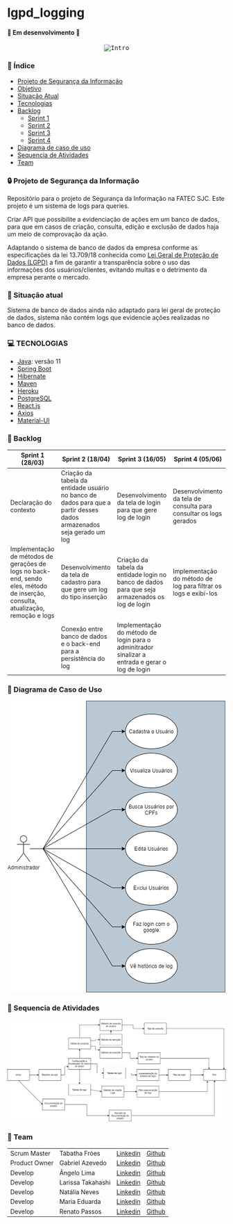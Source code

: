 # lgpd_logging

 
#### 🚧  Em desenvolvimento  🚧

<p align="center">
  <kbd>
    <img src="https://i.imgur.com/bU8KxIg.gif" alt="Intro">
  </kbd>
</p>


### :checkered_flag: Índice 

<!--ts-->
   * [Projeto de Segurança da Informação](#projeto)
   * [Objetivo](#objetivo)
   * [Situação Atual](#situação)
   * [Tecnologias](#tecnologias)
   * [Backlog](#backlog)
      * [Sprint 1](#sprint-1)
      * [Sprint 2](#sprint-2)
      * [Sprint 3](#sprint-3)
      * [Sprint 4](#sprint-4)
   * [Diagrama de caso de uso](#diagrama-caso-de-uso)
   * [Sequencia de Atividades](#sequencia)
   * [Team](#team)
<!--te-->


### :lock: Projeto de Segurança da Informação <a name="projeto"></a>
Repositório para o projeto de Segurança da Informação na FATEC SJC.
Este projeto é um sistema de logs para queries. 
 
Criar API que possibilite a evidenciação de ações em um banco de dados, para que em casos de criação, consulta, edição e exclusão de dados haja um meio de comprovação da ação.

Adaptando o sistema de banco de dados da empresa conforme as especificações da lei 13.709/18
conhecida como [Lei Geral de Proteção de Dados (LGPD)](http://www.planalto.gov.br/ccivil_03/_ato2015-2018/2018/lei/l13709.htm) a fim de garantir a transparência sobre o uso das informações dos usuários/clientes, evitando multas e o detrimento da empresa perante o mercado.

### :triangular_flag_on_post: Situação atual <a name="objetivo"></a>
Sistema de banco de dados ainda não adaptado para lei geral de proteção de dados, sistema não contém logs que evidencie ações realizadas no banco de dados.

### :computer: TECNOLOGIAS <a name="tecnologias"></a>
- [Java](https://docs.oracle.com/en/java/javase/11/): versão 11
- [Spring Boot](https://docs.spring.io/spring-boot/docs/current/reference/htmlsingle/)
- [Hibernate](https://hibernate.org/orm/documentation/5.4/)
- [Maven](https://maven.apache.org/guides/)
- [Heroku](https://devcenter.heroku.com/categories/reference)
- [PostgreSQL](https://www.postgresql.org/docs/)
- [React.js](https://pt-br.reactjs.org/docs/react-api.html)
- [Axios](https://github.com/axios/axios)
- [Material-UI](https://material-ui.com/pt/)


### :bookmark_tabs: Backlog <a name="backlog"></a>


|  Sprint 1 (28/03) |  Sprint 2 (18/04)| Sprint 3 (16/05) |  Sprint 4 (05/06)|
|---|---|---|---|
|  Declaração do contexto  | Criação da tabela da entidade usuário no banco de dados para que a partir desses dados armazenados seja gerado um log  | Desenvolvimento da tela de login para que gere log de login  | Desenvolvimento da tela de consulta para consultar os logs gerados  |
|  Implementação de métodos de gerações de logs no back-end, sendo eles, método de inserção, consulta, atualização, remoção e logs  |  Desenvolvimento da tela de cadastro para que gere um log do tipo inserção |  Criação da tabela da entidade login no banco de dados para que seja armazenados os log de login |  Implementação do método de log para filtrar os logs e exibí-los |
|   |  Conexão entre banco de dados e o back-end para a persistência do log | Implementação do método de login para o adminitrador sinalizar a entrada  e gerar o log de login  |   |

### :date: Diagrama de Caso de Uso <a name="diagrama-caso-de-uso"></a>
![Diagrama de caso de uso](https://github.com/az3vedo/lgpd_logging/blob/documentation/Imagens/DiagramaDeCasoDeUso.png)

### :date: Sequencia de Atividades <a name="sequencia"></a>
![Sequencia de atividades](https://github.com/az3vedo/lgpd_logging/blob/documentation/Imagens/sequenciaAtividade.png)

### 	:two_women_holding_hands: Team <a name="team"></a>


<table>
    <thead>
    </thead>
    <tbody>
      <tr>
        <td>Scrum Master</td>
        <td>Tábatha Fróes</td>
        <td><a href = "https://www.linkedin.com/  in/tabathafroes/">Linkedin</a></td>
        <td><a href = "https://github.com/tabathafroes">Github</a></td>       
      </tr>
    <tr>
       <td>Product Owner</td>
        <td>Gabriel Azevedo</td>
            <td><a href = "https://www.linkedin.com/in/gabrielsouzati">Linkedin</a></td>
            <td><a href = "https://github.com/az3vedo">Github</a></td>           
    </tr>
    <tr>
            <td>Develop</td>
            <td>Ângelo Lima</td>
            <td><a href = "https://www.linkedin.com/in/%C3%A2ngelo-lima-0003201b0/">Linkedin</a></td>
            <td><a href = "https://github.com/angelovlima">Github</a></td>           
        </tr>
        <tr>
            <td>Develop</td>
            <td>Larissa Takahashi</td> 
            <td><a href = "https://www.linkedin.com/in/miho-takahashi-95b78695/">Linkedin</a></td> 
            <td><a href = "https://github.com/LarissaMiho"> Github</a> </td>
        </tr>
        <tr>
            <td>Develop</td>
            <td>Natália Neves</td>
            <td> <a href= "https://www.linkedin.com/in/natalia-reis-neves">Linkedin</a></td>
            <td> <a href= "https://github.com/natalianeves18">Github</a></td>
        </tr>
        <tr>
            <td>Develop</td>
            <td>Maria Eduarda</td>
            <td><a href= "https://www.linkedin.com/in/mariaeduarda-oliveira">Linkedin</a></td>
            <td><a href = "https://github.com/Eduarda-Oliveira">Github</a></td>
        </tr>
        <tr>
            <td>Develop</td>
            <td>Renato Passos</td> 
            <td><a href = "#">Linkedin</a></td>
            <td><a href = "https://github.com/Renato-Passos">Github</a></td>
      </tr>
   </tbody>
</table>
